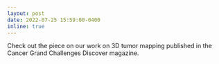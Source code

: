 ```yaml
---
layout: post
date: 2022-07-25 15:59:00-0400
inline: true
---
```


Check out the piece on our work on 3D tumor mapping published in the Cancer Grand Challenges Discover magazine.
